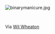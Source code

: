 ![binarymanicure.jpg](http://www.wilwheaton.net/mt/archives/binarymanicure.jpg)

 

Via [Wil Wheaton](http://feeds.feedburner.com/wwdn?m=132)

[](http://feeds.feedburner.com/~a/wwdn?a=0eilmG "http://feeds.feedburner.com/~a/wwdn?a=0eilmG")
